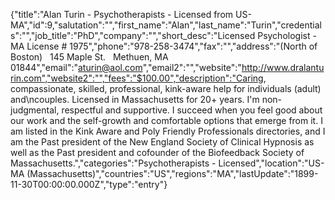 {"title":"Alan Turin - Psychotherapists - Licensed from US-MA","id":9,"salutation":"","first_name":"Alan","last_name":"Turin","credentials":"","job_title":"PhD","company":"","short_desc":"Licensed Psychologist - MA License # 1975","phone":"978-258-3474","fax":"","address":"(North of Boston) &nbsp; 145 Maple St. &nbsp; Methuen, MA 01844","email":"aturin@aol.com","email2":"","website":"http://www.dralanturin.com","website2":"","fees":"$100.00","description":"Caring, compassionate, skilled, professional, kink-aware help for individuals (adult) and\ncouples. Licensed in Massachusetts for 20+ years. I'm non-judgmental, respectful and supportive. I succeed when you feel good about our work and the self-growth and comfortable options that emerge from it. I am listed in the Kink Aware and Poly Friendly Professionals directories, and I am the Past president of the New England Society of Clinical Hypnosis as well as the Past president and cofounder of the Biofeedback Society of Massachusetts.","categories":"Psychotherapists - Licensed","location":"US-MA (Massachusetts)","countries":"US","regions":"MA","lastUpdate":"1899-11-30T00:00:00.000Z","type":"entry"}
